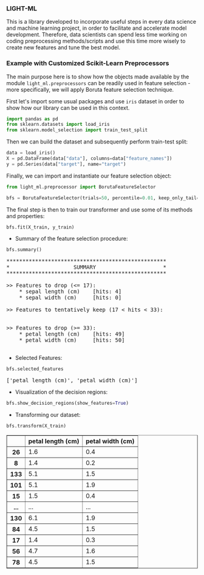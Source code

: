 ### LIGHT-ML

This is a library developed to incorporate useful steps in every data science and machine learning project, in order to facilitate and accelerate model development. Therefore, data scientists can spend less time working on coding preprocessing methods/scripts and use this time more wisely to create new features and tune the best model.


### Example with Customized Scikit-Learn Preprocessors

The main purpose here is to show how the objects made available by the module `light_ml.preprocessors` can be readily used in feature selection - more specifically, we will apply Boruta feature selection technique.

First let's import some usual packages and use `iris` dataset in order to show how our library can be used in this context.  

```python
import pandas as pd
from sklearn.datasets import load_iris
from sklearn.model_selection import train_test_split
```  

Then we can build the dataset and subsequently perform train-test split:  

```python
data = load_iris()
X = pd.DataFrame(data["data"], columns=data["feature_names"])
y = pd.Series(data["target"], name="target")
```

Finally, we can import and instantiate our feature selection object:  

```python
from light_ml.preprocessor import BorutaFeatureSelector

bfs = BorutaFeatureSelector(trials=50, percentile=0.01, keep_only_tail=False)
```

The final step is then to train our transformer and use some of its methods and properties:  

```python
bfs.fit(X_train, y_train)
```

+ Summary of the feature selection procedure:  

```python
bfs.summary()
```


<pre>**************************************************
*                    SUMMARY                     *
**************************************************

&gt;&gt; Features to drop (&lt;= 17):
	* sepal length (cm)    [hits: 4]
	* sepal width (cm)     [hits: 0]

&gt;&gt; Features to tentatively keep (17 &lt; hits &lt; 33):
	

&gt;&gt; Features to drop (&gt;= 33):
	* petal length (cm)    [hits: 49]
	* petal width (cm)     [hits: 50]

</pre>


+ Selected Features:  

```python
bfs.selected_features
```


<pre>[&#39;petal length (cm)&#39;, &#39;petal width (cm)&#39;]</pre>


+ Visualization of the decision regions:  

```python
bfs.show_decision_regions(show_features=True)
```

+ Transforming our dataset:  

```python
bfs.transform(X_train)
```

<div>
    <table border="1" class="dataframe">
        <thead>
            <tr style="text-align: right;">
            <th></th>
            <th>petal length (cm)</th>
            <th>petal width (cm)</th>
            </tr>
        </thead>
        <tbody>
            <tr>
            <th>26</th>
            <td>1.6</td>
            <td>0.4</td>
            </tr>
            <tr>
            <th>8</th>
            <td>1.4</td>
            <td>0.2</td>
            </tr>
            <tr>
            <th>133</th>
            <td>5.1</td>
            <td>1.5</td>
            </tr>
            <tr>
            <th>101</th>
            <td>5.1</td>
            <td>1.9</td>
            </tr>
            <tr>
            <th>15</th>
            <td>1.5</td>
            <td>0.4</td>
            </tr>
            <tr>
            <th>...</th>
            <td>...</td>
            <td>...</td>
            </tr>
            <tr>
            <th>130</th>
            <td>6.1</td>
            <td>1.9</td>
            </tr>
            <tr>
            <th>84</th>
            <td>4.5</td>
            <td>1.5</td>
            </tr>
            <tr>
            <th>17</th>
            <td>1.4</td>
            <td>0.3</td>
            </tr>
            <tr>
            <th>56</th>
            <td>4.7</td>
            <td>1.6</td>
            </tr>
            <tr>
            <th>78</th>
            <td>4.5</td>
            <td>1.5</td>
            </tr>
        </tbody>
    </table>
</div>